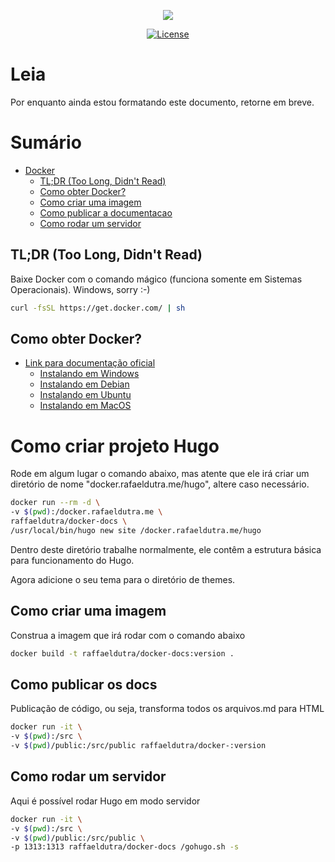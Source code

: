 <p align="center"><img src="https://www.shareicon.net/data/128x128/2015/10/06/112721_development_512x512.png"></p>

<p align="center">
<a href="https://img.shields.io/badge/License-GPL%20v3-blue.svg"><img src="https://img.shields.io/badge/License-GPL%20v3-blue.svg" alt="License"></a>
</p>

# Leia

Por enquanto ainda estou formatando este documento, retorne em breve.

# Sumário

- [Docker](#docker)
    - [TL;DR (Too Long, Didn't Read)](#tldr-too-long-didnt-read)
    - [Como obter Docker?](#como-obter-docker)
    - [Como criar uma imagem](#como-criar-uma-imagem)
    - [Como publicar a documentacao](#como-publicar-os-docs)
    - [Como rodar um servidor](#como-rodar-um-servidor)

## TL;DR (Too Long, Didn't Read)

Baixe Docker com o comando mágico (funciona somente em Sistemas Operacionais). Windows, sorry :-)

```bash
curl -fsSL https://get.docker.com/ | sh
```

<a name="como-obter-docker"></a>
## Como obter Docker?

- [Link para documentação oficial](https://docs.docker.com/install/)
    - [Instalando em Windows](https://docs.docker.com/docker-for-windows/install/)
    - [Instalando em Debian](https://docs.docker.com/install/linux/docker-ce/debian/)
    - [Instalando em Ubuntu](https://docs.docker.com/install/linux/docker-ce/ubuntu/)
    - [Instalando em MacOS](https://docs.docker.com/docker-for-mac/install/)


# Como criar projeto Hugo

Rode em algum lugar o comando abaixo, mas atente que ele irá criar um diretório de nome "docker.rafaeldutra.me/hugo", altere caso necessário.

```bash
docker run --rm -d \
-v $(pwd):/docker.rafaeldutra.me \
raffaeldutra/docker-docs \
/usr/local/bin/hugo new site /docker.rafaeldutra.me/hugo
```

Dentro deste diretório trabalhe normalmente, ele contêm a estrutura básica para funcionamento do Hugo.

Agora adicione o seu tema para o diretório de themes.

<a name="como-criar-imagem"></a>
## Como criar uma imagem

Construa a imagem que irá rodar com o comando abaixo

```bash
docker build -t raffaeldutra/docker-docs:version .
```

<a name="como-publicar-site"></a>
## Como publicar os docs

Publicação de código, ou seja, transforma todos os arquivos.md para HTML

```bash
docker run -it \
-v $(pwd):/src \
-v $(pwd)/public:/src/public raffaeldutra/docker-:version
```

<a name="como-rodar-um-servidor"></a>
## Como rodar um servidor

Aqui é possível rodar Hugo em modo servidor

```bash
docker run -it \
-v $(pwd):/src \
-v $(pwd)/public:/src/public \
-p 1313:1313 raffaeldutra/docker-docs /gohugo.sh -s
```
